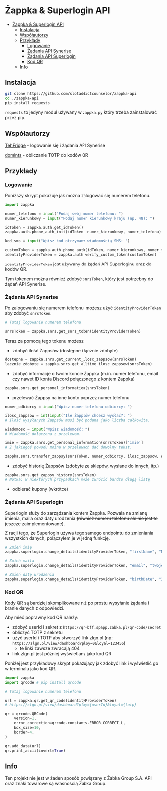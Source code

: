 # Żappka & Superlogin API

- [Żappka \& Superlogin API](#żappka--superlogin-api)
  - [Instalacja](#instalacja)
  - [Współautorzy](#współautorzy)
  - [Przykłady](#przykłady)
    - [Logowanie](#logowanie)
    - [Żądania API Synerise](#żądania-api-synerise)
    - [Żądania API Superlogin](#żądania-api-superlogin)
    - [Kod QR](#kod-qr)
  - [Info](#info)

## Instalacja

```bash
git clone https://github.com/slotaddictcounselor/zappka-api
cd ./zappka-api
pip install requests
```

`requests` to jedyny moduł używany w `zappka.py` który trzeba zainstalować przez pip.

## Współautorzy

[TehFridge](https://github.com/tehfridge) - logowanie się i żądania API Synerise

[domints](https://github.com/domints) - obliczanie TOTP do kodów QR

## Przykłady

### Logowanie

Poniższy skrypt pokazuje jak można zalogować się numerem telefonu.

```python
import zappka

numer_telefonu = input("Podaj swój numer telefonu: ")
numer_kierunkowy = input("Podaj numer kierunkowy kraju (np. 48): ")

idToken = zappka.auth.get_idToken()
zappka.auth.phone_auth_init(idToken, numer_kierunkowy, numer_telefonu)

kod_sms = input("Wpisz kod otrzymany wiadomością SMS: ")

customToken = zappka.auth.phone_auth(idToken, numer_kierunkowy, numer_telefonu, kod_sms)
identityProviderToken = zappka.auth.verify_custom_token(customToken)
```

`identityProviderToken` jest używany do żądań API Superloginu oraz do kodów QR.

Tym tokenem można również zdobyć `snrsToken`, który jest potrzebny do żądań API Synerise.

### Żądania API Synerise

Po zalogowaniu się numerem telefonu, możesz użyć `identityProviderToken` aby zdobyć `snrsToken`.

```python
# Tutaj logowanie numerem telefonu

snrsToken = zappka.snrs.get_snrs_token(identityProviderToken)
```

Teraz za pomocą tego tokenu możesz:

- zdobyć ilość Żappsów (dostępne i łącznie zdobyte)

```python
dostepne = zappka.snrs.get_current_ilosc_zappsow(snrsToken)
lacznie_zdobyte = zappka.snrs.get_alltime_ilosc_zappsow(snrsToken)
```

- zdobyć informacje o twoim koncie Żappka (m.in. numer telefonu, email czy nawet ID konta Discord połączonego z kontem Żappka)

```python
zappka.snrs.get_personal_information(snrsToken)
```

- przelewać Żappsy na inne konto poprzez numer telefonu

```python
numer_odbiorcy = input("Wpisz numer telefonu odbiorcy: ")

ilosc_zappsow = int(input("Ile Żappsów chcesz wysłać?: ")
# Ilość wysyłanych Żappsów musi być podana jako liczba całkowita.

wiadomosc = input("Wpisz wiadomość: ")
# Wiadomość dołączona z przelewem.

imie = zappka.snrs.get_personal_information(snrsToken)['imie']
# Z jakiegoś powodu można w przelewach dać dowolny tekst.

zappka.snrs.transfer_zappsy(snrsToken, numer_odbiorcy, ilosc_zappsow, wiadomosc, imie)
```

- zdobyć historię Żappsów (zdobyte ze sklepów, wysłane do innych, itp.)

```python
zappka.snrs.get_zappsy_history(snrsToken)
# Notka: w niektórych przypadkach może zwrócić bardzo długą listę
```

- odbierać kupony (wkrótce)

### Żądania API Superlogin

Superlogin służy do zarządzania kontem Żappka. Pozwala na zmianę imienia, maila oraz daty urodzenia ~~(również numeru telefonu ale nie jest to jeszcze zaimplementowane)~~.

Z racji tego, że Superlogin używa tego samego endpointu do zmieniania wszystkich danych, połączyłem je w jedną funkcję.

```python
# Zmień imię
zappka.superlogin.change_details(identityProviderToken, "firstName", "Maciek")

# Zmień maila
zappka.superlogin.change_details(identityProviderToken, "email", "twojemail@example.com")

# Zmień datę urodzenia
zappka.superlogin.change_details(identityProviderToken, "birthDate", "2000-04-30")

```

### Kod QR

Kody QR są bardziej skomplikowane niż po prostu wysyłanie żądania i branie danych z odpowiedzi.

Aby mieć poprawny kod QR należy:

- zdobyć userId i sekret z `https://qr-bff.spapp.zabka.pl/qr-code/secret`
- obliczyć TOTP z sekretu
- użyć userId i TOTP aby stworzyć link zlgn.pl (np: `https://zlgn.pl/view/dashboard?ploy=0&loyal=123456`)
  - te linki zawsze zwracają 404
- link zlgn.pl jest później wyświetlany jako kod QR

Poniżej jest przykładowy skrypt pokazujący jak zdobyć link i wyświetlić go w terminalu jako kod QR.

```python
import zappka
import qrcode # pip install qrcode

# Tutaj logowanie numerem telefonu

url = zappka.qr.get_qr_code(identityProviderToken)
# https://zlgn.pl/view/dashboard?ploy={userId}&loyal={totp}

qr = qrcode.QRCode(
    version=1,
    error_correction=qrcode.constants.ERROR_CORRECT_L,
    box_size=10,
    border=4,
)

qr.add_data(url)
qr.print_ascii(invert=True)
```

## Info

Ten projekt nie jest w żaden sposób powiązany z Żabka Group S.A. API oraz znaki towarowe są własnością Żabka Group.
